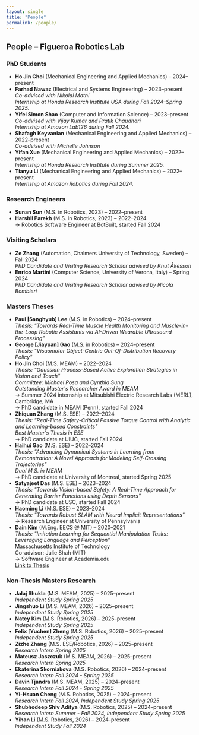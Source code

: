 ```yaml
---
layout: single
title: "People"
permalink: /people/
---
```


## People – Figueroa Robotics Lab

### PhD Students
- **Ho Jin Choi** (Mechanical Engineering and Applied Mechanics) – 2024–present  
- **Farhad Nawaz** (Electrical and Systems Engineering) – 2023–present  
  *Co-advised with Nikolai Matni*  
  *Internship at Honda Research Institute USA during Fall 2024–Spring 2025.*  
- **Yifei Simon Shao** (Computer and Information Science) – 2023–present  
  *Co-advised with Vijay Kumar and Pratik Chaudhari*  
  *Internship at Amazon Lab126 during Fall 2024.*  
- **Shafagh Keyvanian** (Mechanical Engineering and Applied Mechanics) – 2022–present  
  *Co-advised with Michelle Johnson*  
- **Yifan Xue** (Mechanical Engineering and Applied Mechanics) – 2022–present  
  *Internship at Honda Research Institute during Summer 2025.*  
- **Tianyu Li** (Mechanical Engineering and Applied Mechanics) – 2022–present  
  *Internship at Amazon Robotics during Fall 2024.*

### Research Engineers
- **Sunan Sun** (M.S. in Robotics, 2023) – 2022–present  
- **Harshil Parekh** (M.S. in Robotics, 2023) – 2022–2024  
  → Robotics Software Engineer at BotBuilt, started Fall 2024

### Visiting Scholars
- **Ze Zhang** (Automation, Chalmers University of Technology, Sweden) – Fall 2024  
  *PhD Candidate and Visiting Research Scholar advised by Knut Åkesson*  
- **Enrico Martini** (Computer Science, University of Verona, Italy) – Spring 2024  
  *PhD Candidate and Visiting Research Scholar advised by Nicola Bombieri*

### Masters Theses
- **Paul [Sanghyub] Lee** (M.S. in Robotics) – 2024–present  
  *Thesis: "Towards Real-Time Muscle Health Monitoring and Muscle-in-the-Loop Robotic Assistants via AI-Driven Wearable Ultrasound Processing"*  
- **George [Jiayuan] Gao** (M.S. in Robotics) – 2024–present  
  *Thesis: "Visuomotor Object-Centric Out-Of-Distribution Recovery Policy"*  
- **Ho Jin Choi** (M.S. MEAM) – 2022–2024  
  *Thesis: "Gaussian Process-Based Active Exploration Strategies in Vision and Touch"*  
  *Committee: Michael Posa and Cynthia Sung*  
  *Outstanding Master's Researcher Award in MEAM*  
  → Summer 2024 internship at Mitsubishi Electric Research Labs (MERL), Cambridge, MA  
  → PhD candidate in MEAM (Penn), started Fall 2024  
- **Zhiquan Zhang** (M.S. ESE) – 2022–2024  
  *Thesis: "Real-Time Safety-Critical Passive Torque Control with Analytic and Learning-based Constraints"*  
  *Best Master's Thesis in ESE*  
  → PhD candidate at UIUC, started Fall 2024  
- **Haihui Gao** (M.S. ESE) – 2022–2024  
  *Thesis: "Advancing Dynamical Systems in Learning from Demonstration: A Novel Approach for Modeling Self-Crossing Trajectories"*  
  *Dual M.S. in MEAM*  
  → PhD candidate at University of Montreal, started Spring 2025  
- **Satyajeet Das** (M.S. ESE) – 2023–2024  
  *Thesis: "Towards Vision-based Safety: A Real-Time Approach for Generating Barrier Functions using Depth Sensors"*  
  → PhD candidate at USC, started Fall 2024  
- **Haoming Li** (M.S. ESE) – 2023–2024  
  *Thesis: "Towards Robust SLAM with Neural Implicit Representations"*  
  → Research Engineer at University of Pennsylvania  
- **Dain Kim** (M.Eng. EECS @ MIT) – 2020–2021  
  *Thesis: "Imitation Learning for Sequential Manipulation Tasks: Leveraging Language and Perception"*  
  Massachusetts Institute of Technology  
  Co-advisor: Julie Shah (MIT)  
  → Software Engineer at Academia.edu  
  [Link to Thesis](https://dspace.mit.edu/handle/1721.1/139416)

### Non-Thesis Masters Research
- **Jalaj Shukla** (M.S. MEAM, 2025) – 2025–present  
  *Independent Study Spring 2025*  
- **Jingshuo Li** (M.S. MEAM, 2026) – 2025–present  
  *Independent Study Spring 2025*  
- **Natey Kim** (M.S. Robotics, 2026) – 2025–present  
  *Independent Study Spring 2025*  
- **Felix [Yuchen] Zheng** (M.S. Robotics, 2026) – 2025–present  
  *Independent Study Spring 2025*  
- **Zizhe Zhang** (M.S. ESE/Robotics, 2026) – 2025–present  
  *Research Intern Spring 2025*  
- **Mateusz Jaszczuk** (M.S. MEAM, 2026) – 2025–present  
  *Research Intern Spring 2025*  
- **Ekaterina Skorniakova** (M.S. Robotics, 2026) – 2024–present  
  *Research Intern Fall 2024 - Spring 2025*  
- **Davin Tjandra** (M.S. MEAM, 2025) – 2024–present  
  *Research Intern Fall 2024 - Spring 2025*  
- **Yi-Hsuan Cheng** (M.S. Robotics, 2025) – 2024–present  
  *Research Intern Fall 2024, Independent Study Spring 2025*  
- **Shubhodeep Shiv Aditya** (M.S. Robotics, 2025) – 2024–present  
  *Research Intern Summer - Fall 2024, Independent Study Spring 2025*  
- **Yihan Li** (M.S. Robotics, 2026) – 2024–present  
  *Independent Study Fall 2024*

